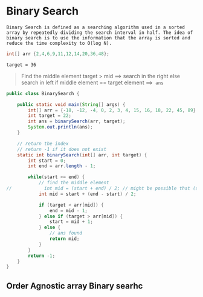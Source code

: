 # Binary Search

```output
Binary Search is defined as a searching algorithm used in a sorted array by repeatedly dividing the search interval in half. The idea of binary search is to use the information that the array is sorted and reduce the time complexity to O(log N). 
```

```java
int[] arr {2,4,6,9,11,12,14,20,36,48};
```  

`target = 36`

> Find the middle element
> target > mid ==> search in the right else search in left
> if middle element == target element ==>` ans`

```java
public class BinarySearch {

    public static void main(String[] args) {
        int[] arr = {-18, -12, -4, 0, 2, 3, 4, 15, 16, 18, 22, 45, 89};
        int target = 22;
        int ans = binarySearch(arr, target);
        System.out.println(ans);
    }

    // return the index
    // return -1 if it does not exist
    static int binarySearch(int[] arr, int target) {
        int start = 0;
        int end = arr.length - 1;

        while(start <= end) {
            // find the middle element
//            int mid = (start + end) / 2; // might be possible that (start + end) exceeds the range of int in java
            int mid = start + (end - start) / 2;

            if (target < arr[mid]) {
                end = mid - 1;
            } else if (target > arr[mid]) {
                start = mid + 1;
            } else {
                // ans found
                return mid;
            }
        }
        return -1;
    }
}
```

## Order Agnostic array Binary searhc




